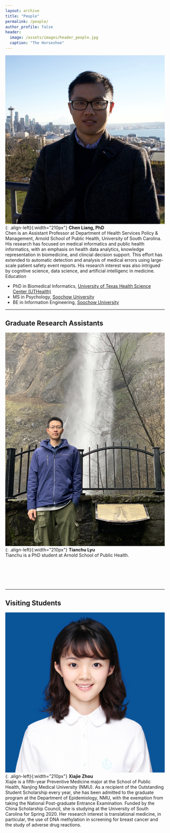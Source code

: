 ```yaml
---
layout: archive
title: "People"
permalink: /people/
author_profile: false
header:
  image: /assets/images/header_people.jpg
  caption: "The Horseshoe"
---
```


![image-left](/assets/images/avatar_ChenLiang2.jpg){: .align-left}{:width="210px"}
**Chen Liang, PhD**<br/>
Chen is an Assistant Professor at Department of Health Services Policy & Management, Arnold School of Public Health, University of South Carolina. His research has focused on medical informatics and public health informatics, with an emphasis on health data analytics, knowledge representation in biomedicine, and clincial decision support. This effort has extended to automatic detection and analysis of medical errors using large-scale patient safety event reports. His research interest was also intrigued by cognitive science, data science, and artificial intelligenc in medicine.<br/>
Education
- PhD in Biomedical Informatics, [University of Texas Health Science Center (UTHealth)](https://sbmi.uth.edu)<br/>
- MS in Psychology, [Soochow University](http://eng.suda.edu.cn)<br/>
- BE in Information Engineering, [Soochow University](http://eng.suda.edu.cn)<br/>

---
## Graduate Research Assistants
![image-left](/assets/images/avatar_TianchuLyu.jpg){: .align-left}{:width="210px"}
**Tianchu Lyu**<br/>
Tianchu is a PhD student at Arnold School of Public Health. <br/>
<br/>
<br/>
<br/>
<br/>
<br/>

---
## Visiting Students
![image-left](/assets/images/avatar_XiajieZhou.jpg){: .align-left}{:width="210px"}
**Xiajie Zhou**<br/>
Xiajie is a fifth-year Preventive Medicine major at the School of Public Health, Nanjing Medical University (NMU). As a recipient of the Outstanding Student Scholarship every year, she has been admitted to the graduate program at the Department of Epidemiology, NMU, with the exemption from taking the National Post-graduate Entrance Examination. Funded by the China Scholarship Council, she is studying at the University of South Carolina for Spring 2020. Her research interest is translational medicine, in particular, the use of DNA methylation in screening for breast cancer and the study of adverse drug reactions.<br/>